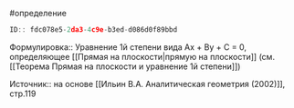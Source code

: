 #определение

```javascript
ID:: fdc078e5-2da3-4c9e-b3ed-d086d0f89bbd
```

Формулировка:: Уравнение 1й степени вида Ax + By + C = 0, определяющее [[Прямая на плоскости|прямую на плоскости]] (см. [[Теорема Прямая на плоскости и уравнение 1й степени]])

Источник:: на основе [[Ильин В.А. Аналитическая геометрия (2002)]], стр.119